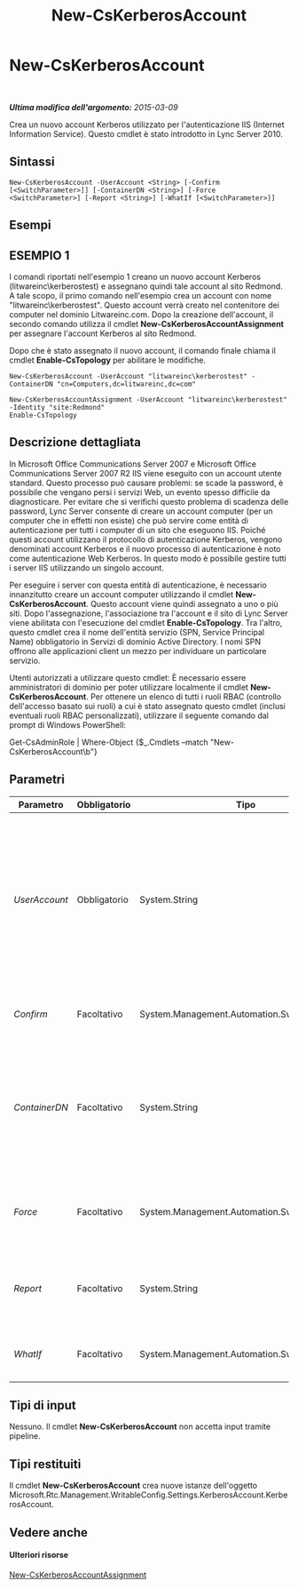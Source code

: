 ﻿---
title: New-CsKerberosAccount
TOCTitle: New-CsKerberosAccount
ms:assetid: 67ffa1b1-0ca5-410b-81f7-2375b9dbef3c
ms:mtpsurl: https://technet.microsoft.com/it-it/library/Gg398485(v=OCS.15)
ms:contentKeyID: 49300841
ms.date: 08/24/2015
mtps_version: v=OCS.15
ms.translationtype: HT
---

# New-CsKerberosAccount

 

_**Ultima modifica dell'argomento:** 2015-03-09_

Crea un nuovo account Kerberos utilizzato per l'autenticazione IIS (Internet Information Service). Questo cmdlet è stato introdotto in Lync Server 2010.

## Sintassi

    New-CsKerberosAccount -UserAccount <String> [-Confirm [<SwitchParameter>]] [-ContainerDN <String>] [-Force <SwitchParameter>] [-Report <String>] [-WhatIf [<SwitchParameter>]]

## Esempi

## ESEMPIO 1

I comandi riportati nell'esempio 1 creano un nuovo account Kerberos (litwareinc\\kerberostest) e assegnano quindi tale account al sito Redmond. A tale scopo, il primo comando nell'esempio crea un account con nome "litwareinc\\kerberostest". Questo account verrà creato nel contenitore dei computer nel dominio Litwareinc.com. Dopo la creazione dell'account, il secondo comando utilizza il cmdlet **New-CsKerberosAccountAssignment** per assegnare l'account Kerberos al sito Redmond.

Dopo che è stato assegnato il nuovo account, il comando finale chiama il cmdlet **Enable-CsTopology** per abilitare le modifiche.

    New-CsKerberosAccount -UserAccount "litwareinc\kerberostest" -ContainerDN "cn=Computers,dc=litwareinc,dc=com"
    
    New-CsKerberosAccountAssignment -UserAccount "litwareinc\kerberostest" -Identity "site:Redmond"
    Enable-CsTopology

## Descrizione dettagliata

In Microsoft Office Communications Server 2007 e Microsoft Office Communications Server 2007 R2 IIS viene eseguito con un account utente standard. Questo processo può causare problemi: se scade la password, è possibile che vengano persi i servizi Web, un evento spesso difficile da diagnosticare. Per evitare che si verifichi questo problema di scadenza delle password, Lync Server consente di creare un account computer (per un computer che in effetti non esiste) che può servire come entità di autenticazione per tutti i computer di un sito che eseguono IIS. Poiché questi account utilizzano il protocollo di autenticazione Kerberos, vengono denominati account Kerberos e il nuovo processo di autenticazione è noto come autenticazione Web Kerberos. In questo modo è possibile gestire tutti i server IIS utilizzando un singolo account.

Per eseguire i server con questa entità di autenticazione, è necessario innanzitutto creare un account computer utilizzando il cmdlet **New-CsKerberosAccount**. Questo account viene quindi assegnato a uno o più siti. Dopo l'assegnazione, l'associazione tra l'account e il sito di Lync Server viene abilitata con l'esecuzione del cmdlet **Enable-CsTopology**. Tra l'altro, questo cmdlet crea il nome dell'entità servizio (SPN, Service Principal Name) obbligatorio in Servizi di dominio Active Directory. I nomi SPN offrono alle applicazioni client un mezzo per individuare un particolare servizio.

Utenti autorizzati a utilizzare questo cmdlet: È necessario essere amministratori di dominio per poter utilizzare localmente il cmdlet **New-CsKerberosAccount**. Per ottenere un elenco di tutti i ruoli RBAC (controllo dell'accesso basato sui ruoli) a cui è stato assegnato questo cmdlet (inclusi eventuali ruoli RBAC personalizzati), utilizzare il seguente comando dal prompt di Windows PowerShell:

Get-CsAdminRole | Where-Object {$\_.Cmdlets –match "New-CsKerberosAccount\\b"}

## Parametri


<table>
<colgroup>
<col style="width: 25%" />
<col style="width: 25%" />
<col style="width: 25%" />
<col style="width: 25%" />
</colgroup>
<thead>
<tr class="header">
<th>Parametro</th>
<th>Obbligatorio</th>
<th>Tipo</th>
<th>Descrizione</th>
</tr>
</thead>
<tbody>
<tr class="odd">
<td><p><em>UserAccount</em></p></td>
<td><p>Obbligatorio</p></td>
<td><p>System.String</p></td>
<td><p>Nome account del nuovo account, utilizzare il formato nome_dominio\nome_utente. Ad esempio: -UserAccount &quot;litwareinc\kerberostest&quot;. Si noti che il comando avrà esito negativo, se l'account specificato già esiste.</p>
<p>Si noti che nonostante il nome (UserAccount), l'account creato con l'esecuzione del cmdlet <strong>New-CsKerberosAccount</strong> è in realtà un account computer e non un account utente.</p></td>
</tr>
<tr class="even">
<td><p><em>Confirm</em></p></td>
<td><p>Facoltativo</p></td>
<td><p>System.Management.Automation.SwitchParameter</p></td>
<td><p>Viene visualizzata una richiesta di conferma prima di eseguire il comando.</p></td>
</tr>
<tr class="odd">
<td><p><em>ContainerDN</em></p></td>
<td><p>Facoltativo</p></td>
<td><p>System.String</p></td>
<td><p>Nome distinto del contenitore di Active Directory in cui deve essere creato il nuovo account, ad esempio: -ContainerDN &quot;ou=Finance,dc=litwareinc,dc=com&quot;. Se questo parametro non viene specificato, il cmdlet <strong>New-CsKerberosAccount</strong> creerà il nuovo account nel contenitore dei computer in Active Directory.</p></td>
</tr>
<tr class="even">
<td><p><em>Force</em></p></td>
<td><p>Facoltativo</p></td>
<td><p>System.Management.Automation.SwitchParameter</p></td>
<td><p>Consente di evitare la visualizzazione di qualunque messaggio di errore non grave che potrebbe essere generato nel corso dell'esecuzione del comando.</p></td>
</tr>
<tr class="odd">
<td><p><em>Report</em></p></td>
<td><p>Facoltativo</p></td>
<td><p>System.String</p></td>
<td><p>Consente di specificare un percorso per il file di log creato durante l'esecuzione del cmdlet. Ad esempio: -Report &quot;C:\Logs\KerberosAccount.html&quot;.</p></td>
</tr>
<tr class="even">
<td><p><em>WhatIf</em></p></td>
<td><p>Facoltativo</p></td>
<td><p>System.Management.Automation.SwitchParameter</p></td>
<td><p>Descrive ciò che accadrebbe se si eseguisse il comando senza eseguirlo realmente.</p></td>
</tr>
</tbody>
</table>


## Tipi di input

Nessuno. Il cmdlet **New-CsKerberosAccount** non accetta input tramite pipeline.

## Tipi restituiti

Il cmdlet **New-CsKerberosAccount** crea nuove istanze dell'oggetto Microsoft.Rtc.Management.WritableConfig.Settings.KerberosAccount.KerberosAccount.

## Vedere anche

#### Ulteriori risorse

[New-CsKerberosAccountAssignment](new-cskerberosaccountassignment.md)

